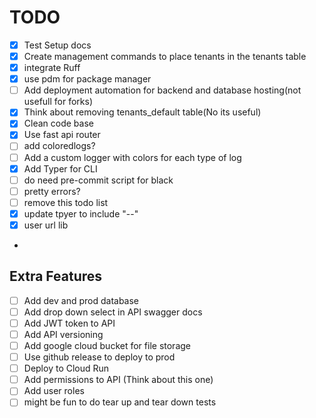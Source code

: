 # TODO

- [x] Test Setup docs
- [x] Create management commands to place tenants in the tenants table
- [x] integrate Ruff
- [x] use pdm for package manager
- [ ] Add deployment automation for backend and database hosting(not usefull for forks)
- [x] Think about removing tenants_default table(No its useful)
- [x] Clean code base
- [x] Use fast api router
- [ ] add coloredlogs?
- [ ] Add a custom logger with colors for each type of log
- [x] Add Typer for CLI
- [ ] do need pre-commit script for black
- [ ] pretty errors?
- [ ] remove this todo list
- [x] update tpyer to include "--"
- [x] user url lib
-

## Extra Features

- [ ] Add dev and prod database
- [ ] Add drop down select in API swagger docs
- [ ] Add JWT token to API
- [ ] Add API versioning
- [ ] Add google cloud bucket for file storage
- [ ] Use github release to deploy to prod
- [ ] Deploy to Cloud Run
- [ ] Add permissions to API (Think about this one)
- [ ] Add user roles
- [ ] might be fun to do tear up and tear down tests
